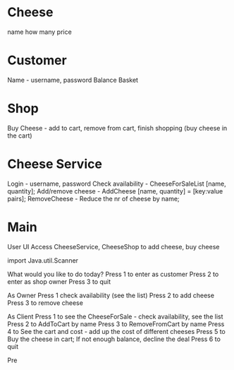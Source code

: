 # Cheese
name
how many
price

# Customer
Name - username, password
Balance
Basket

# Shop
Buy Cheese - add to cart, remove from cart, finish shopping (buy cheese in the cart)

# Cheese Service
Login - username, password
Check availability - CheeseForSaleList [name, quantity]; 
Add/remove cheese - AddCheese [name, quantity] = [key:value pairs]; RemoveCheese - Reduce the nr of cheese by name;

# Main
User UI
Access CheeseService, CheeseShop to add cheese, buy cheese

import Java.util.Scanner

What would you like to do today?
Press 1 to enter as customer
Press 2 to enter as shop owner
Press 3 to quit

As Owner
Press 1 check availability (see the list)
Press 2 to add cheese
Press 3 to remove cheese

As Client
Press 1 to see the CheeseForSale - check availability, see the list
Press 2 to AddToCart by name
Press 3 to RemoveFromCart by name
Press 4 to See the cart and cost - add up the cost of different cheeses
Press 5 to Buy the cheese in cart; If not enough balance, decline the deal
Press 6 to quit



Pre
